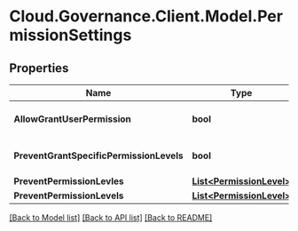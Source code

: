 # Cloud.Governance.Client.Model.PermissionSettings
## Properties

Name | Type | Description | Notes
------------ | ------------- | ------------- | -------------
**AllowGrantUserPermission** | **bool** |  | [optional] [default to false]
**PreventGrantSpecificPermissionLevels** | **bool** |  | [optional] [default to false]
**PreventPermissionLevles** | [**List&lt;PermissionLevel&gt;**](PermissionLevel.md) |  | [optional] 
**PreventPermissionLevels** | [**List&lt;PermissionLevel&gt;**](PermissionLevel.md) |  | [optional] 

[[Back to Model list]](../README.md#documentation-for-models) [[Back to API list]](../README.md#documentation-for-api-endpoints) [[Back to README]](../README.md)

